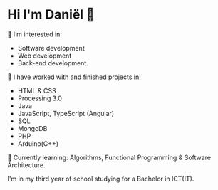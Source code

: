 # Hi I'm Daniël 👋
👀 I’m interested in: 

- Software development
- Web development
- Back-end development.

💞️ I have worked with and finished projects in:

- HTML & CSS
- Processing 3.0
- Java
- JavaScript, TypeScript (Angular)
- SQL
- MongoDB
- PHP
- Arduino(C++)

🌱 Currently learning: Algorithms, Functional Programming & Software Architecture.

I'm in my third year of school studying for a Bachelor in ICT(IT).

<!---
daniel1890/daniel1890 is a ✨ special ✨ repository because its `README.md` (this file) appears on your GitHub profile.
You can click the Preview link to take a look at your changes.
--->

